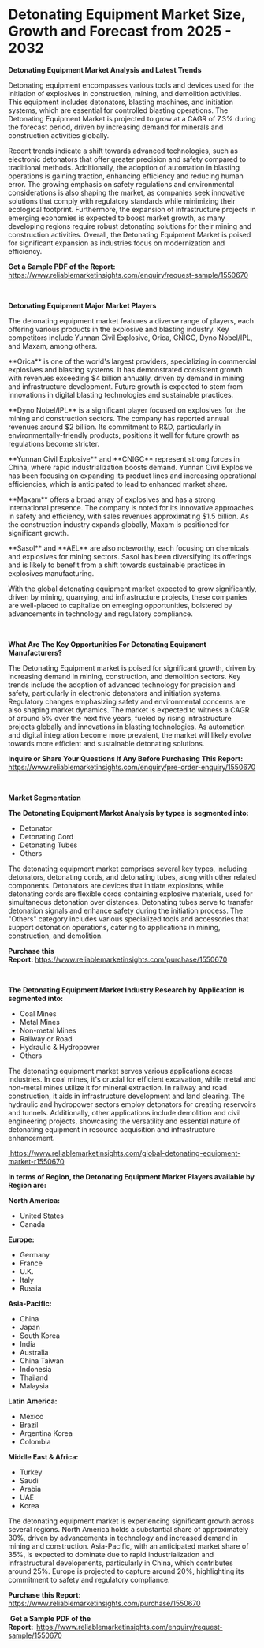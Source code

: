 <p><h1>Detonating Equipment Market Size, Growth and Forecast from 2025 - 2032</h1></p><p><strong>Detonating Equipment Market Analysis and Latest Trends</strong></p>
<p><p>Detonating equipment encompasses various tools and devices used for the initiation of explosives in construction, mining, and demolition activities. This equipment includes detonators, blasting machines, and initiation systems, which are essential for controlled blasting operations. The Detonating Equipment Market is projected to grow at a CAGR of 7.3% during the forecast period, driven by increasing demand for minerals and construction activities globally.</p><p>Recent trends indicate a shift towards advanced technologies, such as electronic detonators that offer greater precision and safety compared to traditional methods. Additionally, the adoption of automation in blasting operations is gaining traction, enhancing efficiency and reducing human error. The growing emphasis on safety regulations and environmental considerations is also shaping the market, as companies seek innovative solutions that comply with regulatory standards while minimizing their ecological footprint. Furthermore, the expansion of infrastructure projects in emerging economies is expected to boost market growth, as many developing regions require robust detonating solutions for their mining and construction activities. Overall, the Detonating Equipment Market is poised for significant expansion as industries focus on modernization and efficiency.</p></p>
<p><strong>Get a Sample PDF of the Report:&nbsp;</strong> <a href="https://www.reliablemarketinsights.com/enquiry/request-sample/1550670?utm_campaign=3250&utm_medium=2&utm_source=Github&utm_content=ia&utm_term=16042025&utm_id=detonating-equipment">https://www.reliablemarketinsights.com/enquiry/request-sample/1550670</a></p>
<p>&nbsp;</p>
<p><strong>Detonating Equipment Major Market Players</strong></p>
<p><p>The detonating equipment market features a diverse range of players, each offering various products in the explosive and blasting industry. Key competitors include Yunnan Civil Explosive, Orica, CNIGC, Dyno Nobel/IPL, and Maxam, among others.</p><p>**Orica** is one of the world's largest providers, specializing in commercial explosives and blasting systems. It has demonstrated consistent growth with revenues exceeding $4 billion annually, driven by demand in mining and infrastructure development. Future growth is expected to stem from innovations in digital blasting technologies and sustainable practices.</p><p>**Dyno Nobel/IPL** is a significant player focused on explosives for the mining and construction sectors. The company has reported annual revenues around $2 billion. Its commitment to R&D, particularly in environmentally-friendly products, positions it well for future growth as regulations become stricter.</p><p>**Yunnan Civil Explosive** and **CNIGC** represent strong forces in China, where rapid industrialization boosts demand. Yunnan Civil Explosive has been focusing on expanding its product lines and increasing operational efficiencies, which is anticipated to lead to enhanced market share.</p><p>**Maxam** offers a broad array of explosives and has a strong international presence. The company is noted for its innovative approaches in safety and efficiency, with sales revenues approximating $1.5 billion. As the construction industry expands globally, Maxam is positioned for significant growth.</p><p>**Sasol** and **AEL** are also noteworthy, each focusing on chemicals and explosives for mining sectors. Sasol has been diversifying its offerings and is likely to benefit from a shift towards sustainable practices in explosives manufacturing.</p><p>With the global detonating equipment market expected to grow significantly, driven by mining, quarrying, and infrastructure projects, these companies are well-placed to capitalize on emerging opportunities, bolstered by advancements in technology and regulatory compliance.</p></p>
<p>&nbsp;</p>
<p><strong>What Are The Key Opportunities For Detonating Equipment Manufacturers?</strong></p>
<p><p>The Detonating Equipment market is poised for significant growth, driven by increasing demand in mining, construction, and demolition sectors. Key trends include the adoption of advanced technology for precision and safety, particularly in electronic detonators and initiation systems. Regulatory changes emphasizing safety and environmental concerns are also shaping market dynamics. The market is expected to witness a CAGR of around 5% over the next five years, fueled by rising infrastructure projects globally and innovations in blasting technologies. As automation and digital integration become more prevalent, the market will likely evolve towards more efficient and sustainable detonating solutions.</p></p>
<p><strong>Inquire or Share Your Questions If Any Before Purchasing This Report:</strong> <a href="https://www.reliablemarketinsights.com/enquiry/pre-order-enquiry/1550670?utm_campaign=3250&utm_medium=2&utm_source=Github&utm_content=ia&utm_term=16042025&utm_id=detonating-equipment">https://www.reliablemarketinsights.com/enquiry/pre-order-enquiry/1550670</a></p>
<p>&nbsp;</p>
<p><strong>Market Segmentation</strong></p>
<p><strong>The Detonating Equipment Market Analysis by types is segmented into:</strong></p>
<p><ul><li>Detonator</li><li>Detonating Cord</li><li>Detonating Tubes</li><li>Others</li></ul></p>
<p><p>The detonating equipment market comprises several key types, including detonators, detonating cords, and detonating tubes, along with other related components. Detonators are devices that initiate explosions, while detonating cords are flexible cords containing explosive materials, used for simultaneous detonation over distances. Detonating tubes serve to transfer detonation signals and enhance safety during the initiation process. The "Others" category includes various specialized tools and accessories that support detonation operations, catering to applications in mining, construction, and demolition.</p></p>
<p><strong>Purchase this Report:&nbsp;</strong><a href="https://www.reliablemarketinsights.com/purchase/1550670?utm_campaign=3250&utm_medium=2&utm_source=Github&utm_content=ia&utm_term=16042025&utm_id=detonating-equipment">https://www.reliablemarketinsights.com/purchase/1550670</a></p>
<p>&nbsp;</p>
<p><strong>The Detonating Equipment Market Industry Research by Application is segmented into:</strong></p>
<p><ul><li>Coal Mines</li><li>Metal Mines</li><li>Non-metal Mines</li><li>Railway or Road</li><li>Hydraulic & Hydropower</li><li>Others</li></ul></p>
<p><p>The detonating equipment market serves various applications across industries. In coal mines, it's crucial for efficient excavation, while metal and non-metal mines utilize it for mineral extraction. In railway and road construction, it aids in infrastructure development and land clearing. The hydraulic and hydropower sectors employ detonators for creating reservoirs and tunnels. Additionally, other applications include demolition and civil engineering projects, showcasing the versatility and essential nature of detonating equipment in resource acquisition and infrastructure enhancement.</p></p>
<p><a href="https://www.reliablemarketinsights.com/global-detonating-equipment-market-r1550670?utm_campaign=3250&utm_medium=2&utm_source=Github&utm_content=ia&utm_term=16042025&utm_id=detonating-equipment">&nbsp;https://www.reliablemarketinsights.com/global-detonating-equipment-market-r1550670</a></p>
<p><strong>In terms of Region, the Detonating Equipment Market Players available by Region are:</strong></p>
<p>
    <p> <strong> North America: </strong>
        <ul>
            <li>United States</li>
            <li>Canada</li>
        </ul>
        </p> 
    <p> <strong> Europe: </strong>
        <ul>
            <li>Germany</li>
            <li>France</li>
            <li>U.K.</li>
            <li>Italy</li>
            <li>Russia</li>
        </ul>
        </p> 
    <p> <strong> Asia-Pacific: </strong>
        <ul>
            <li>China</li>
            <li>Japan</li>
            <li>South Korea</li>
            <li>India</li>
            <li>Australia</li>
            <li>China Taiwan</li>
            <li>Indonesia</li>
            <li>Thailand</li>
            <li>Malaysia</li>
        </ul>
        </p> 
    <p> <strong> Latin America: </strong>
        <ul>
            <li>Mexico</li>
            <li>Brazil</li>
            <li>Argentina Korea</li>
            <li>Colombia</li>
        </ul>
        </p> 
    <p> <strong> Middle East & Africa: </strong>
        <ul>
            <li>Turkey</li>
            <li>Saudi</li>
            <li>Arabia</li>
            <li>UAE</li>
            <li>Korea</li>
        </ul>
    </p>
    </p>
<p><p>The detonating equipment market is experiencing significant growth across several regions. North America holds a substantial share of approximately 30%, driven by advancements in technology and increased demand in mining and construction. Asia-Pacific, with an anticipated market share of 35%, is expected to dominate due to rapid industrialization and infrastructural developments, particularly in China, which contributes around 25%. Europe is projected to capture around 20%, highlighting its commitment to safety and regulatory compliance.</p></p>
<p><strong>Purchase this Report: </strong><a href="https://www.reliablemarketinsights.com/purchase/1550670?utm_campaign=3250&utm_medium=2&utm_source=Github&utm_content=ia&utm_term=16042025&utm_id=detonating-equipment">https://www.reliablemarketinsights.com/purchase/1550670</a></p>
<p>&nbsp;<strong>Get a Sample PDF of the Report:&nbsp;&nbsp;</strong><a href="https://www.reliablemarketinsights.com/enquiry/request-sample/1550670?utm_campaign=3250&utm_medium=2&utm_source=Github&utm_content=ia&utm_term=16042025&utm_id=detonating-equipment">https://www.reliablemarketinsights.com/enquiry/request-sample/1550670</a></p>
<p><strong></strong></p>
<p><p></p><p></p><p></p></p>